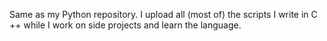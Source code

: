 Same as my Python repository. I upload all (most of) the scripts I write in C ++ while I work on side projects and learn the language.
